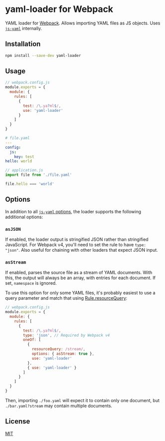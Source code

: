 # yaml-loader for Webpack

YAML loader for [Webpack](https://webpack.js.org/). Allows importing YAML files as JS objects. Uses [`js-yaml`](https://www.npmjs.com/package/js-yaml) internally.

## Installation

```sh
npm install --save-dev yaml-loader
```

## Usage

```js
// webpack.config.js
module.exports = {
  module: {
    rules: [
      {
        test: /\.ya?ml$/,
        use: 'yaml-loader'
      }
    ]
  }
}
```

```yaml
# file.yaml
---
config:
  js:
    key: test
hello: world
```

```js
// application.js
import file from './file.yaml'

file.hello === 'world'
```

## Options

In addition to all [`js-yaml` options](https://www.npmjs.com/package/js-yaml#API), the loader supports the following additional options:

### `asJSON`

If enabled, the loader output is stringified JSON rather than stringified JavaScript. For Webpack v4, you'll need to set the rule to have `type: "json"`. Also useful for chaining with other loaders that expect JSON input.


### `asStream`

If enabled, parses the source file as a stream of YAML documents. With this, the output will always be an array, with entries for each document. If set, `namespace` is ignored.

To use this option for only some YAML files, it's probably easiest to use a query parameter and match that using [Rule.resourceQuery](https://webpack.js.org/configuration/module/#ruleresourcequery):

```js
// webpack.config.js
module.exports = {
  module: {
    rules: [
      {
        test: /\.ya?ml$/,
        type: 'json', // Required by Webpack v4
        oneOf: [
          {
            resourceQuery: /stream/,
            options: { asStream: true },
            use: 'yaml-loader'
          },
          { use: 'yaml-loader' }
        ]
      }
    ]
  }
}
```

Then, importing `./foo.yaml` will expect it to contain only one document, but `./bar.yaml?stream` may contain multiple documents.

## License

[MIT](http://www.opensource.org/licenses/mit-license.php)
